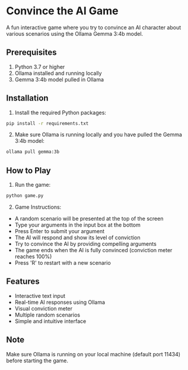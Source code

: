 # Convince the AI Game

A fun interactive game where you try to convince an AI character about various scenarios using the Ollama Gemma 3:4b model.

## Prerequisites

1. Python 3.7 or higher
2. Ollama installed and running locally
3. Gemma 3:4b model pulled in Ollama

## Installation

1. Install the required Python packages:
```bash
pip install -r requirements.txt
```

2. Make sure Ollama is running locally and you have pulled the Gemma 3:4b model:
```bash
ollama pull gemma:3b
```

## How to Play

1. Run the game:
```bash
python game.py
```

2. Game Instructions:
- A random scenario will be presented at the top of the screen
- Type your arguments in the input box at the bottom
- Press Enter to submit your argument
- The AI will respond and show its level of conviction
- Try to convince the AI by providing compelling arguments
- The game ends when the AI is fully convinced (conviction meter reaches 100%)
- Press 'R' to restart with a new scenario

## Features

- Interactive text input
- Real-time AI responses using Ollama
- Visual conviction meter
- Multiple random scenarios
- Simple and intuitive interface

## Note

Make sure Ollama is running on your local machine (default port 11434) before starting the game.